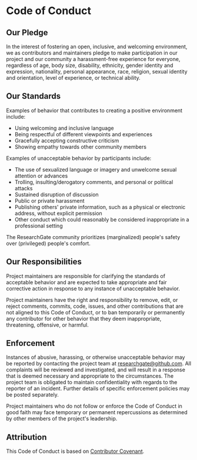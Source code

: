 # Code of Conduct

## Our Pledge

In the interest of fostering an open, inclusive, and welcoming environment, we as contributors and maintainers pledge to make participation in our project and our community a harassment-free experience for everyone, regardless of age, body size, disability, ethnicity, gender identity and expression, nationality, personal appearance, race, religion, sexual identity and orientation, level of experience, or technical ability.

## Our Standards

Examples of behavior that contributes to creating a positive environment
include:

* Using welcoming and inclusive language
* Being respectful of different viewpoints and experiences
* Gracefully accepting constructive criticism
* Showing empathy towards other community members

Examples of unacceptable behavior by participants include:

* The use of sexualized language or imagery and unwelcome sexual attention or advances
* Trolling, insulting/derogatory comments, and personal or political attacks
* Sustained disruption of discussion
* Public or private harassment
* Publishing others' private information, such as a physical or electronic
  address, without explicit permission
* Other conduct which could reasonably be considered inappropriate in a
  professional setting

The ResearchGate community prioritizes (marginalized) people's safety over (privileged) people's comfort.

## Our Responsibilities

Project maintainers are responsible for clarifying the standards of acceptable behavior and are expected to take appropriate and fair corrective action in response to any instance of unacceptable behavior.

Project maintainers have the right and responsibility to remove, edit, or reject comments, commits, code, issues, and other contributions that are not aligned to this Code of Conduct, or to ban temporarily or permanently any contributor for other behavior that they deem inappropriate, threatening, offensive, or harmful.

## Enforcement

Instances of abusive, harassing, or otherwise unacceptable behavior may be reported by contacting the project team at researchgate@github.com. All complaints will be reviewed and investigated, and will result in a response that is deemed necessary and appropriate to the circumstances. The project team is obligated to maintain confidentiality with regards to the reporter of an incident.
Further details of specific enforcement policies may be posted separately.

Project maintainers who do not follow or enforce the Code of Conduct in good faith may face temporary or permanent repercussions as determined by other members of the project's leadership.

## Attribution

This Code of Conduct is based on [Contributor Covenant][homepage].

[homepage]: http://contributor-covenant.org
